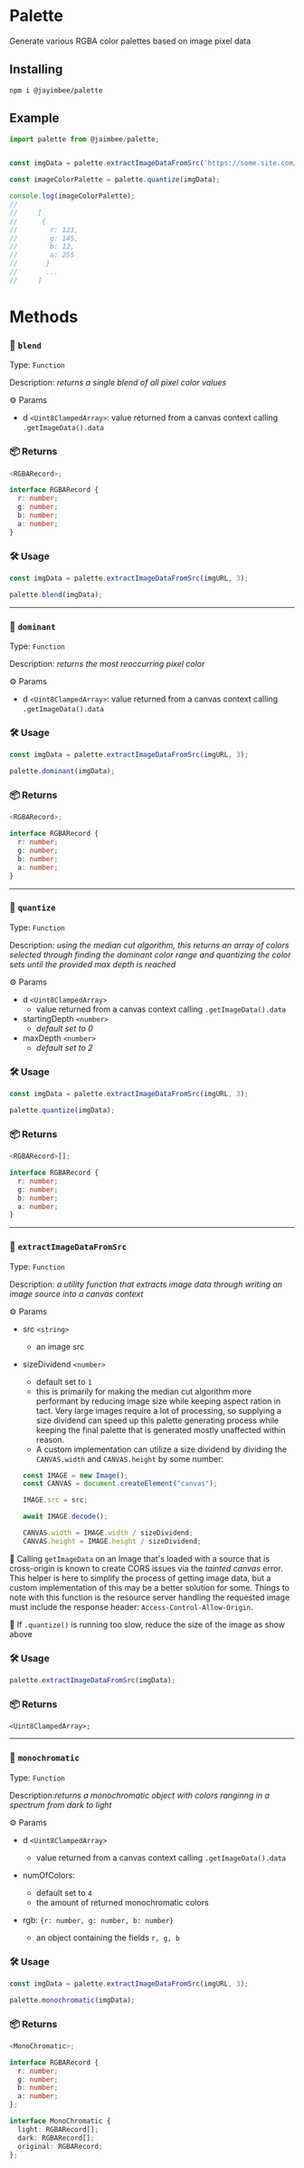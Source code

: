 # Palette

Generate various RGBA color palettes based on image pixel data

## Installing

```shell
npm i @jayimbee/palette
```

## Example

```typescript
import palette from @jaimbee/palette;


const imgData = palette.extractImageDataFromSrc('https://some.site.com/godzilla.png', 3);

const imageColorPalette = palette.quantize(imgData);

console.log(imageColorPalette);
//
//     [
//      {
//        r: 123,
//        g: 145,
//        b: 12,
//        a: 255
//       }
//       ...
//     ]
```

# Methods

### 🎨 `blend`

Type: `Function`

Description: _returns a single blend of all pixel color values_

⚙️ Params

- d `<Uint8ClampedArray>`: value returned from a canvas context calling `.getImageData().data`

### 📦 Returns

```typescript
<RGBARecord>;

interface RGBARecord {
  r: number;
  g: number;
  b: number;
  a: number;
}
```

### 🛠️ Usage

```typescript
const imgData = palette.extractImageDataFromSrc(imgURL, 3);

palette.blend(imgData);
```

---

### 🎨 `dominant`

Type: `Function`

Description: _returns the most reoccurring pixel color_

⚙️ Params

- d `<Uint8ClampedArray>`: value returned from a canvas context calling `.getImageData().data`

### 🛠️ Usage

```typescript
const imgData = palette.extractImageDataFromSrc(imgURL, 3);

palette.dominant(imgData);
```

### 📦 Returns

```typescript
<RGBARecord>;

interface RGBARecord {
  r: number;
  g: number;
  b: number;
  a: number;
}
```

---

### 🎨 `quantize`

Type: `Function`

Description: _using the median cut algorithm, this returns an array of colors selected through finding the dominant color range and quantizing the color sets until the provided max depth is reached_

⚙️ Params

- d `<Uint8ClampedArray>`
  - value returned from a canvas context calling `.getImageData().data`
- startingDepth `<number>`
  - _default set to 0_
- maxDepth `<number>`
  - _default set to 2_

### 🛠️ Usage

```typescript
const imgData = palette.extractImageDataFromSrc(imgURL, 3);

palette.quantize(imgData);
```

### 📦 Returns

```typescript
<RGBARecord>[];

interface RGBARecord {
  r: number;
  g: number;
  b: number;
  a: number;
}
```

---

### 🎨 `extractImageDataFromSrc`

Type: `Function`

Description: _a utility function that extracts image data through writing an image source into a canvas context_

⚙️ Params

- src `<string>`
  - an image src
- sizeDividend `<number>`

  - default set to `1`
  - this is primarily for making the median cut algorithm more performant by reducing image size while keeping aspect ration in tact. Very large images require a lot of processing, so supplying a size dividend can speed up this palette generating process while keeping the final palette that is generated mostly unaffected within reason.
  - A custom implementation can utilize a size dividend by dividing the `CANVAS.width` and `CANVAS.height` by some number:

  ```typescript
  const IMAGE = new Image();
  const CANVAS = document.createElement("canvas");

  IMAGE.src = src;

  await IMAGE.decode();

  CANVAS.width = IMAGE.width / sizeDividend;
  CANVAS.height = IMAGE.height / sizeDividend;
  ```

🚨 Calling `getImageData` on an Image that's loaded with a source that is cross-origin is known to create CORS issues via the _tainted canvas_ error. This helper is here to simplify the process of getting image data, but a custom implementation of this may be a better solution for some. Things to note with this function is the resource server handling the requested image must include the response header: `Access-Control-Allow-Origin`.

🛑 If `.quantize()` is running too slow, reduce the size of the image as show above

### 🛠️ Usage

```typescript
palette.extractImageDataFromSrc(imgData);
```

### 📦 Returns

```
<Uint8ClampedArray>;
```

---

### 🎨 `monochromatic`

Type: `Function`

Description:_returns a monochromatic object with colors ranginng in a spectrum from dark to light_

⚙️ Params

- d `<Uint8ClampedArray>`
  - value returned from a canvas context calling `.getImageData().data`
- numOfColors: <number>
  - default set to `4`
  - the amount of returned monochromatic colors
- rgb: `{r: number, g: number, b: number}`

  - an object containing the fields `r, g, b`

### 🛠️ Usage

```typescript
const imgData = palette.extractImageDataFromSrc(imgURL, 3);

palette.monochromatic(imgData);
```

### 📦 Returns

```typescript
<MonoChromatic>;

interface RGBARecord {
  r: number;
  g: number;
  b: number;
  a: number;
};

interface MonoChromatic {
  light: RGBARecord[];
  dark: RGBARecord[];
  original: RGBARecord;
};
```
